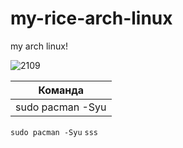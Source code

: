 # my-rice-arch-linux
my arch linux!


![2109](https://user-images.githubusercontent.com/127678638/224560547-17d2ee5f-f687-4871-9f01-60c1de6f4c26.jpg)

| Команда |
| ------- |
| sudo pacman -Syu |

`sudo pacman -Syu`
```sss```
